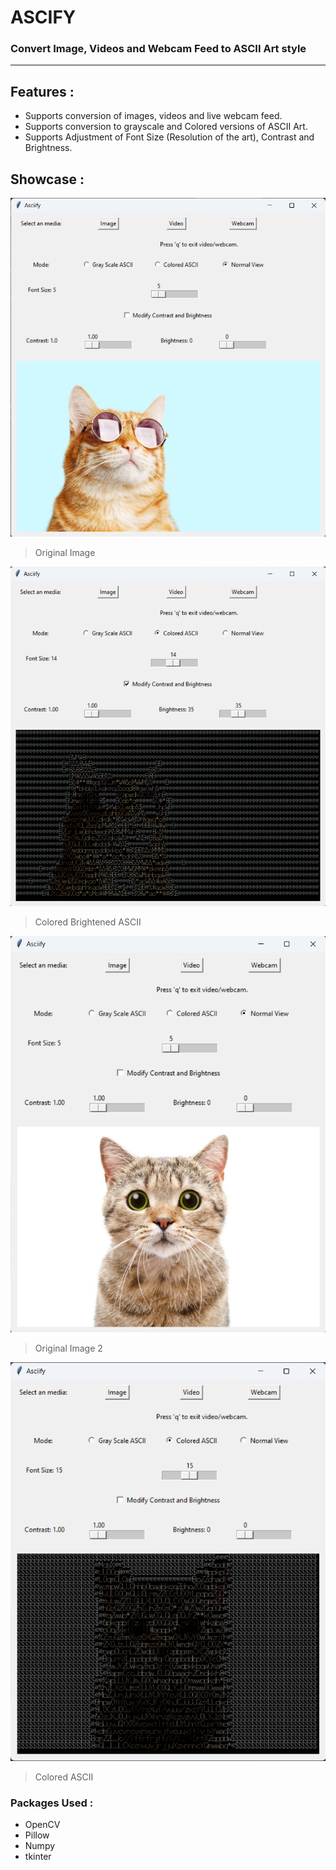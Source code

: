 # ASCIFY
### Convert Image, Videos and Webcam Feed to ASCII Art style
______________
## Features :

- Supports conversion of images, videos and live webcam feed.
- Supports conversion to grayscale and Colored versions of ASCII Art.
- Supports Adjustment of Font Size (Resolution of the art), Contrast and Brightness.

## Showcase : 

![Actual Image 1](/Examples/actual_image_loaded.png)
> Original Image

![Colored Brightened ASCII Image 1](/Examples/colored_ascii_brightened.png)
> Colored Brightened ASCII

![Actual Image 2](/Examples/actual_image_loaded_2.png)
> Original Image 2

![Colored ASCII Image 2](/Examples/colored_ascii_2.png)
> Colored ASCII

### Packages Used :
- OpenCV
- Pillow
- Numpy
- tkinter